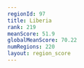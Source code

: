 ```yaml
---
regionId: 97
title: Liberia
rank: 219
meanScore: 51.9
globalMeanScore: 70.22
numRegions: 220
layout: region_score
---
```

